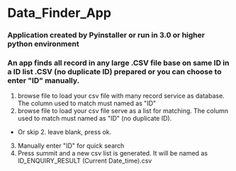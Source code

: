 # Data_Finder_App
### Application created by Pyinstaller or run in 3.0 or higher python environment

### An app finds all record in any large .CSV file base on same ID in a ID list .CSV (no duplicate ID) prepared or you can choose to enter "ID" manually.

1. browse file to load your csv file with many record service as database. The column used to match must named as "ID"
2. browse file to load your csv file serve as a list for matching. The column used to match must named as "ID" (no duplicate ID).
- Or skip 2. leave blank, press ok.
3. Manually enter "ID" for quick search
4. Press summit and a new csv list is generated. It will be named as ID_ENQUIRY_RESULT (Current Date_time).csv
